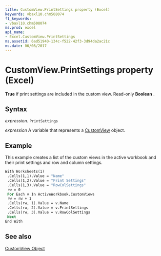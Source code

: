 ```yaml
---
title: CustomView.PrintSettings property (Excel)
keywords: vbaxl10.chm508074
f1_keywords:
- vbaxl10.chm508074
ms.prod: excel
api_name:
- Excel.CustomView.PrintSettings
ms.assetid: 6ad51940-134c-f522-42f3-3d94da2ac21c
ms.date: 06/08/2017
---
```



# CustomView.PrintSettings property (Excel)

 **True** if print settings are included in the custom view. Read-only **Boolean** .


## Syntax

 _expression_. `PrintSettings`

 _expression_ A variable that represents a [CustomView](Excel.CustomView.md) object.


## Example

This example creates a list of the custom views in the active workbook and their print settings and row and column settings.


```vb
With Worksheets(1) 
 .Cells(1,1).Value = "Name" 
 .Cells(1,2).Value = "Print Settings" 
 .Cells(1,3).Value = "RowColSettings" 
 rw = 0 
 For Each v In ActiveWorkbook.CustomViews 
 rw = rw + 1 
 .Cells(rw, 1).Value = v.Name 
 .Cells(rw, 2).Value = v.PrintSettings 
 .Cells(rw, 3).Value = v.RowColSettings 
 Next 
End With
```


## See also


[CustomView Object](Excel.CustomView.md)

